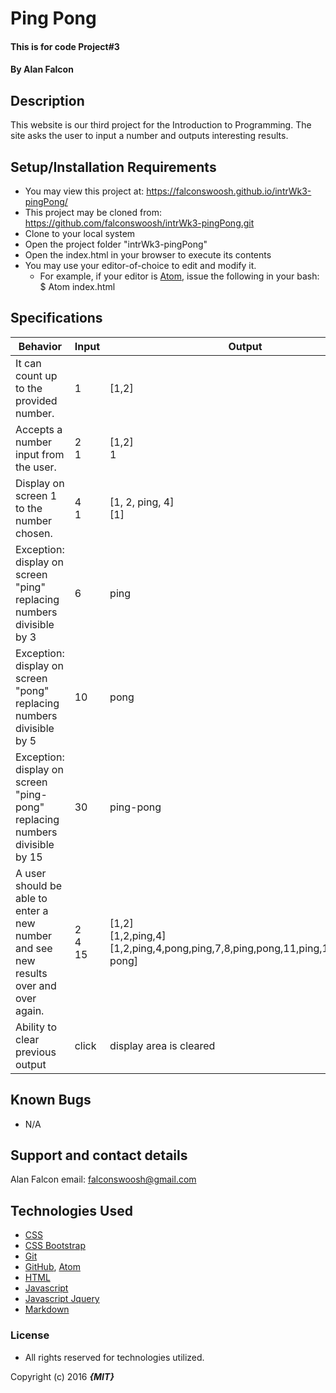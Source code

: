 # Ping Pong

#### This is for code Project#3

#### By **Alan Falcon**

## Description

This website is our third project for the Introduction to Programming. The site asks the user to input a number and outputs interesting results.

## Setup/Installation Requirements

* You may view this project at: https://falconswoosh.github.io/intrWk3-pingPong/
* This project may be cloned from:  https://github.com/falconswoosh/intrWk3-pingPong.git
* Clone to your local system
* Open the project folder "intrWk3-pingPong"
* Open the index.html in your browser to execute its contents
* You may use your editor-of-choice to edit and modify it.
    * For example, if your editor is [Atom](https://flight-manual.atom.io/getting-started/sections/installing-atom/), issue the following in your bash:
    $ Atom index.html

## Specifications    
| Behavior | Input | Output |
|---|---|---|
| It can count up to the provided number. | 1 | [1,2] |
| Accepts a number input from the user. | 2<br />1 | [1,2]<br />1 |
| Display on screen 1 to the number chosen. | 4<br />1 | [1, 2, ping, 4]<br />[1]|
| Exception: display on screen "ping" replacing numbers divisible by 3 | 6 | ping |
| Exception: display on screen "pong" replacing numbers divisible by 5 | 10 | pong |
| Exception: display on screen "ping-pong" replacing numbers divisible by 15 | 30 | ping-pong |
|A user should be able to enter a new number and see new results over and over again. | 2<br />4<br />15 | [1,2]<br />[1,2,ping,4]<br />[1,2,ping,4,pong,ping,7,8,ping,pong,11,ping,13,14,ping-pong] |
|Ability to clear previous output| click | display area is cleared |


## Known Bugs

* N/A

## Support and contact details

Alan Falcon email: [falconswoosh@gmail.com](falconswoosh@gmail.com)

## Technologies Used


* [CSS](http://ref.openweb.io/CSS/)
* [CSS Bootstrap](https://www.google.com/url?sa=t&rct=j&q=&esrc=s&source=web&cd=1&cad=rja&uact=8&ved=0ahUKEwjswubPlLnWAhVGVRQKHaRLBkgQFggmMAA&url=https%3A%2F%2Fgetbootstrap.com%2Fcss%2F&usg=AFQjCNFpcAPIPLCu0F7w2NDTOafHdV8Pkw)
* [Git](https://gist.github.com/derhuerst/1b15ff4652a867391f03)
* [GitHub](https://github.com/), [Atom](http://flight-manual.atom.io/getting-started/sections/why-atom/)
* [HTML](http://htmlreference.io/)
* [Javascript](https://github.com/falconswoosh/intrWk2-tracksuggester)
* [Javascript Jquery](https://www.google.com/url?sa=t&rct=j&q=&esrc=s&source=web&cd=1&cad=rja&uact=8&ved=0ahUKEwiBj_WJlbnWAhWBLhQKHfHUAQEQFggmMAA&url=https%3A%2F%2Fjquery.com%2F&usg=AFQjCNFnz7C6MAXGLm7pVcOD_LrOjJUUiA)
* [Markdown](https://en.wikipedia.org/wiki/Markdown)

### License
* All rights reserved for technologies utilized.

Copyright (c) 2016 **_{MIT}_**
